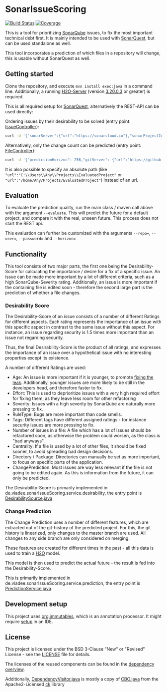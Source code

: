 # SonarIssueScoring

[![Build Status](https://travis-ci.org/viadee/sonarIssueScoring.svg?branch=master)](https://travis-ci.org/viadee/sonarIssueScoring) 
[![Coverage](https://sonarcloud.io/api/project_badges/measure?project=de.viadee%3AsonarIssueScoring&metric=coverage)](https://sonarcloud.io/dashboard?id=de.viadee%3AsonarIssueScoring)

This is a tool for prioritizing [SonarQube](https://www.sonarqube.org/) issues, to fix the most important technical debt first.
 It is mainly intended to be used with [SonarQuest](https://github.com/viadee/sonarQuest), but can be used standalone as well.

This tool incorporates a prediction of which files in a repository will change, this is usable without SonarQuest as well.


## Getting started

Clone the repository, and execute `mvn install exec:java` in a command line. Additionally, a running [H2O-Server](https://h2o.ai) (version [3.20.0.3](http://h2o-release.s3.amazonaws.com/h2o/latest_stable.html) or greater) is required. 

This is all required setup for [SonarQuest](https://github.com/viadee/sonarQuest), alternatively the REST-API can be used directly: 

Ordering issues by their desirability to be solved (entry point: [IssueController](src/main/java/de/viadee/sonarIssueScoring/web/IssueController.java)): 

```bash
curl -d '{"sonarServer":{"url":"https://sonarcloud.io"},"sonarProjectId":"commons-io_180410","predictionHorizon": 256,"gitServer": {"url":"https://github.com/apache/commons-io"},"h2oUrl":"http://localhost:54321"}' -H "Content-Type: application/json" -X POST http://localhost:5432/issues/desirability
```

Alternatively, only the change count can be predicted (entry point: [FileController](src/main/java/de/viadee/sonarIssueScoring/web/FileController.java)):

```bash
curl -d '{"predictionHorizon": 256,"gitServer": {"url":"https://github.com/apache/commons-io"},"h2oUrl":"http://localhost:54321"}' -H "Content-Type: application/json" -X POST http://localhost:5432/files/predict
```
It is also possible to specify an absolute path (like `"url":"C:\\Users\\Any\\Projects\\EvaluatedProject"` or `"url":"/home/Any/Projects/EvaluatedProject"`) instead of an url.

## Evaluation

To evaluate the prediction quality, run the main class / maven call above with the argument `--evaluate`. This will predict the future for a default project, and compare 
it with the real, unseen future. This process does not start the REST api.

This evaluation can further be customized with the arguments `--repo=`, `--user=`, `--password=` and `--horizon=`  

## Functionality

This tool consists of two major parts, the first one being the Desirability-Score for calculating the importance / desire for a fix of a specific issue.
An issue can be made more important by a lot of different criteria, such as a high SonarQube-Severity rating. Additionally, an issue is more important if the containing
file is edited soon - therefore the second large part is the prediction of whether a file changes.
  
### Desirability Score

The Desirability-Score of an issue consists of a number of different Ratings for different aspects. Each rating represents the importance of an issue with this specific 
aspect in contrast to the same issue without this aspect. For instance, an issue regarding security is 1.5 times more important than an issue not regarding security.  

Thus, the final Desirability-Score is the product of all ratings, and expresses the importance of an issue over a hypothetical issue with no interesting properties except its existence.

A number of different Ratings are used: 
* Age: An issue is more important if it is younger, to promote [fixing the leak](https://docs.sonarqube.org/display/SONAR/Fixing+the+Water+Leak). 
  Additionally, younger issues are more likely to be still in the developers head, and therefore faster to fix.
* Effort: This is used to deprioritize issues with a very high required effort for fixing them, as they leave less room for other refactoring
* Severity: Issues with a high severity by SonarQube are naturally more pressing to fix.
* RuleType: Bugs are more important than code smells.
* Tags: Different tags have different assigned ratings - for instance security issues are more pressing to fix.
* Number of issues in a file: A file which has a lot of issues should be refactored soon, as otherwise the problem could worsen, as the class is "bad anyways".
* Centrality: If a file is used by a lot of other files, it should be  fixed sooner, to avoid spreading bad design decisions.
* Directory / Package: Directories can manually be set as more important, to focus on specific parts of the application.
* ChangePrediction: Most issues are way less relevant if the file is not going to be edited again. As this is information from the future, it can only be predicted.

The Desirability-Score is primarily implemented in de.viadee.sonarIssueScoring.service.desirability, the entry point is [DesirabilitySource.java](src/main/java/de/viadee/sonarIssueScoring/service/desirability/DesirabilitySource.java)

### Change Prediction

The Change Prediction uses a number of different features, which are extracted out of the git-history of the predicted project. 
For this, the git history is linearized, only changes to the master branch are used. All changes to any side branch are only considered on merging.

These features are created for different times in the past - all this data is used to train a [H2O](https://h2o.ai) model. 

This model is then used to predict the actual future - the result is fed into the Desirability-Score.

This is primarily implemented in de.viadee.sonarIssueScoring.service.prediction, the entry point is [PredictionService.java](src/main/java/de/viadee/sonarIssueScoring/service/prediction/PredictionService.java).

## Development setup

This project uses [org.immutables](https://immutables.github.io), which is an annotation processor.
It might require [setup](https://immutables.github.io/apt.html) in an IDE.

## License
This project is licensed under the BSD 3-Clause "New" or "Revised" License - see the [LICENSE](LICENSE) file for details.

The licenses of the reused components can be found in the [dependency overview](https://rawgit.com/viadee/sonarIssueScoring/master/docs/MavenSite/dependencies.html).

Additionally, [DependencyVisitor.java](src/main/java/de/viadee/sonarIssueScoring/service/prediction/extract/DependencyVisitor.java) is mostly a copy of 
[CBO.java](https://github.com/mauricioaniche/ck/blob/master/src/main/java/com/github/mauricioaniche/ck/metric/CBO.java) from the Apache2-Licensed [ck](https://github.com/mauricioaniche/ck) library
 

